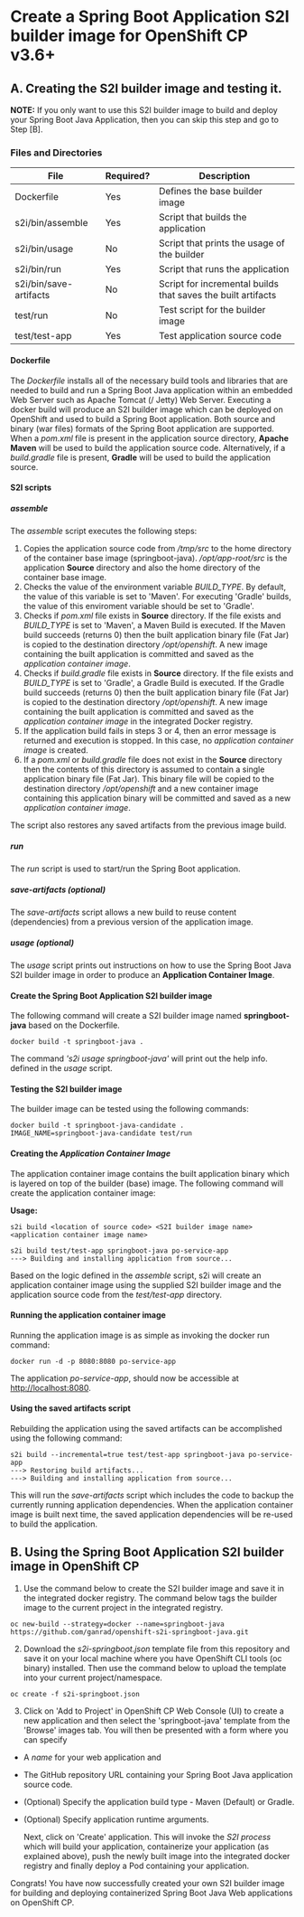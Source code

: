 # Create a Spring Boot Application S2I builder image for OpenShift CP v3.6+

## A. Creating the S2I builder image and testing it.

**NOTE:**
If you only want to use this S2I builder image to build and deploy your Spring Boot Java Application, then you can skip this step and go to Step [B].

### Files and Directories  
| File                   | Required? | Description                                                  |
|------------------------|-----------|--------------------------------------------------------------|
| Dockerfile             | Yes       | Defines the base builder image                               |
| s2i/bin/assemble       | Yes       | Script that builds the application                           |
| s2i/bin/usage          | No        | Script that prints the usage of the builder                  |
| s2i/bin/run            | Yes       | Script that runs the application                             |
| s2i/bin/save-artifacts | No        | Script for incremental builds that saves the built artifacts |
| test/run               | No        | Test script for the builder image                            |
| test/test-app          | Yes       | Test application source code                                 |

#### Dockerfile
The *Dockerfile* installs all of the necessary build tools and libraries that are needed to build and run a Spring Boot Java application within an embedded Web Server such as Apache Tomcat (/ Jetty) Web Server.  Executing a docker build will produce an S2I builder image which can be deployed on OpenShift and used to build a Spring Boot application.  Both source and binary (war files) formats of the Spring Boot application are supported.  When a *pom.xml* file is present in the application source directory, **Apache Maven** will be used to build the application source code.  Alternatively, if a *build.gradle* file is present, **Gradle** will be used to build the application source.

#### S2I scripts

##### assemble
The *assemble* script executes the following steps:
1. Copies the application source code from */tmp/src* to the home directory of the container base image (springboot-java).  */opt/app-root/src* is the application **Source** directory and also the home directory of the container base image.
2. Checks the value of the environment variable *BUILD_TYPE*.  By default, the value of this variable is set to 'Maven'.  For executing 'Gradle' builds, the value of this enviroment variable should be set to 'Gradle'.
3. Checks if *pom.xml* file exists in **Source** directory. If the file exists and *BUILD_TYPE* is set to 'Maven', a Maven Build is executed.  If the Maven build succeeds (returns 0) then the built application binary file (Fat Jar) is copied to the destination directory */opt/openshift*. A new image containing the built application is committed and saved as the *application container image*.
4. Checks if *build.gradle* file exists in **Source** directory. If the file exists and *BUILD_TYPE* is set to 'Gradle', a Gradle Build is executed.  If the Gradle build succeeds (returns 0) then the built application binary file (Fat Jar) is copied to the destination directory */opt/openshift*. A new image containing the built application is committed and saved as the *application container image* in the integrated Docker registry.
5. If the application build fails in steps 3 or 4, then an error message is returned and execution is stopped. In this case, no *application container image* is created.
6. If a *pom.xml* or *build.gradle* file does not exist in the **Source** directory then the contents of this directory is assumed to contain a single application binary file (Fat Jar).  This binary file will be copied to the destination directory */opt/openshift* and a new container image containing this application binary will be committed and saved as a new *application container image*.

The script also restores any saved artifacts from the previous image build.

##### run
The *run* script is used to start/run the Spring Boot application.

##### save-artifacts (optional)
The *save-artifacts* script allows a new build to reuse content (dependencies) from a previous version of the application image.

##### usage (optional) 
The *usage* script prints out instructions on how to use the Spring Boot Java S2I builder image in order to produce an **Application Container Image**.

#### Create the Spring Boot Application S2I builder image
The following command will create a S2I builder image named **springboot-java** based on the Dockerfile.
```
docker build -t springboot-java .
```

The command *'s2i usage springboot-java'* will print out the help info. defined in the *usage* script.

#### Testing the S2I builder image
The builder image can be tested using the following commands:
```
docker build -t springboot-java-candidate .
IMAGE_NAME=springboot-java-candidate test/run
```

#### Creating the *Application Container Image*
The application container image contains the built application binary which is layered on top of the builder (base) image.  The following command will create the application container image:

**Usage:**
```
s2i build <location of source code> <S2I builder image name> <application container image name>
```

```
s2i build test/test-app springboot-java po-service-app
---> Building and installing application from source...
```
Based on the logic defined in the *assemble* script, s2i will create an application container image using the supplied S2I builder image and the application source code from the *test/test-app* directory. 

#### Running the application container image
Running the application image is as simple as invoking the docker run command:
```
docker run -d -p 8080:8080 po-service-app
```
The application *po-service-app*, should now be accessible at  [http://localhost:8080](http://localhost:8080).

#### Using the saved artifacts script
Rebuilding the application using the saved artifacts can be accomplished using the following command:
```
s2i build --incremental=true test/test-app springboot-java po-service-app
---> Restoring build artifacts...
---> Building and installing application from source...
```
This will run the *save-artifacts* script which includes the code to backup the currently running application dependencies. When the application container image is built next time, the saved application dependencies will be re-used to build the application.

## B. Using the Spring Boot Application S2I builder image in OpenShift CP

1.  Use the command below to create the S2I builder image and save it in the integrated docker registry.  The command below tags the builder image to the current project in the integrated registry.

```
oc new-build --strategy=docker --name=springboot-java https://github.com/ganrad/openshift-s2i-springboot-java.git
```

2.  Download the *s2i-springboot.json* template file from this repository and save it on your local machine where you have OpenShift CLI tools (oc binary) installed. Then use the command below to upload the template into your current project/namespace.

```
oc create -f s2i-springboot.json
```

3.  Click on 'Add to Project' in OpenShift CP Web Console (UI) to create a new application and then select the 'springboot-java' template from the 'Browse' images tab.  You will then be presented with a form where you can specify 
* A *name* for your web application and 
* The GitHub repository URL containing your Spring Boot Java application source code.
* (Optional) Specify the application build type - Maven (Default) or Gradle.
* (Optional) Specify application runtime arguments.

    Next, click on 'Create' application.  This will invoke the *S2I process* which will build your application, containerize your application (as explained above), push the newly built image into the integrated docker registry and finally deploy a Pod containing your application.

Congrats!  You have now successfully created your own S2I builder image for building and deploying containerized Spring Boot Java Web applications on OpenShift CP.
